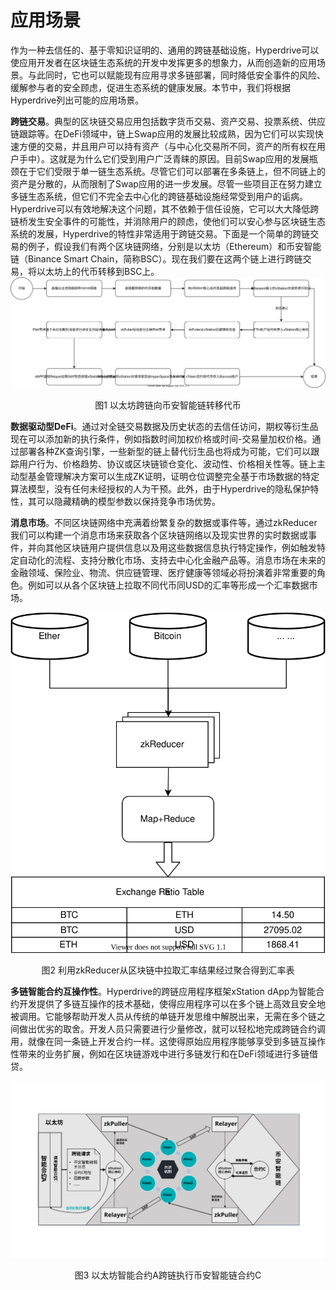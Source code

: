 # 应用场景

作为一种去信任的、基于零知识证明的、通用的跨链基础设施，Hyperdrive可以使应用开发者在区块链生态系统的开发中发挥更多的想象力，从而创造新的应用场景。与此同时，它也可以赋能现有应用寻求多链部署，同时降低安全事件的风险、缓解参与者的安全顾虑，促进生态系统的健康发展。本节中，我们将根据Hyperdrive列出可能的应用场景。

**跨链交易**。典型的区块链交易应用包括数字货币交易、资产交易、投票系统、供应链跟踪等。在DeFi领域中，链上Swap应用的发展比较成熟，因为它们可以实现快速方便的交易，并且用户可以持有资产（与中心化交易所不同，资产的所有权在用户手中）。这就是为什么它们受到用户广泛青睐的原因。目前Swap应用的发展瓶颈在于它们受限于单一链生态系统。尽管它们可以部署在多条链上，但不同链上的资产是分散的，从而限制了Swap应用的进一步发展。尽管一些项目正在努力建立多链生态系统，但它们不完全去中心化的跨链基础设施经常受到用户的诟病。Hyperdrive可以有效地解决这个问题，其不依赖于信任设施，它可以大大降低跨链桥发生安全事件的可能性，并消除用户的顾虑，使他们可以安心参与区块链生态系统的发展，Hyperdrive的特性非常适用于跨链交易。下面是一个简单的跨链交易的例子，假设我们有两个区块链网络，分别是以太坊（Ethereum）和币安智能链（Binance Smart Chain，简称BSC）。现在我们要在这两个链上进行跨链交易，将以太坊上的代币转移到BSC上。
![](images/crosschain_swap.svg)
<center> 图1 以太坊跨链向币安智能链转移代币 </center>

**数据驱动型DeFi**。通过对全链交易数据及历史状态的去信任访问，期权等衍生品现在可以添加新的执行条件，例如指数时间加权价格或时间-交易量加权价格。通过部署各种ZK查询引擎，一些新型的链上替代衍生品也将成为可能，它们可以跟踪用户行为、价格趋势、协议或区块链锁仓变化、波动性、价格相关性等。链上主动型基金管理解决方案可以生成ZK证明，证明仓位调整完全基于市场数据的特定算法模型，没有任何未经授权的人为干预。此外，由于Hyperdrive的隐私保护特性，其可以隐藏精确的模型参数以保持竞争市场优势。


**消息市场**。不同区块链网络中充满着纷繁复杂的数据或事件等，通过zkReducer我们可以构建一个消息市场来获取各个区块链网络以及现实世界的实时数据或事件，并向其他区块链用户提供信息以及用这些数据信息执行特定操作，例如触发特定自动化的流程、支持分散化市场、支持去中心化金融产品等。消息市场在未来的金融领域、保险业、物流、供应链管理、医疗健康等领域必将扮演着非常重要的角色。例如可以从各个区块链上拉取不同代币同USD的汇率等形成一个汇率数据市场。

<div align="center">

![](images/message_market.svg)

</div>
<center> 图2 利用zkReducer从区块链中拉取汇率结果经过聚合得到汇率表 </center>

**多链智能合约互操作性**。Hyperdrive的跨链应用程序框架xStation dApp为智能合约开发提供了多链互操作的技术基础，使得应用程序可以在多个链上高效且安全地被调用。它能够帮助开发人员从传统的单链开发思维中解脱出来，无需在多个链之间做出优劣的取舍。开发人员只需要进行少量修改，就可以轻松地完成跨链合约调用，就像在同一条链上开发合约一样。这使得原始应用程序能够享受到多链互操作性带来的业务扩展，例如在区块链游戏中进行多链发行和在DeFi领域进行多链借贷。

<div align="center">

![](images/crosschain_contract.svg)

</div>
<center> 图3 以太坊智能合约A跨链执行币安智能链合约C </center>